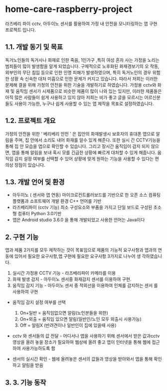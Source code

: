 # home-care-raspberry-project
라즈베리 파이 cctv, 아두이노 센서를 활용하여 가정 내 안전을 모니터링하는 앱 구현 프로젝트 입니다.


## 1.1. 개발 동기 및 목표 
독거노인들의 독거사나 화재로 인한 죽음, 1인가구 ,특히 여성 혼자 사는 가정을 노리는 범죄들이 많이 발생함을 알게 되었습니다. 구체적으로 노후화된 화재경보기의 오
작동, 외부인의 무단 침입 등으로 인한 인명 피해가 발생하였으며, 특히 독거노인의 경우 위험한 상황 속 신속한 대처 미흡으로 인한 문제가 커지고 있습니다. 따라서 저희는 이러한 문제해
결을 위해 가정의 안전을 위한 기술을 개발하기로 하였습니다.  가정용 cctv와 화재 및 움직임 센서가 시제품으로 비슷한 제품이 많이 나와 있는 있지만, 이러한 제품들은 아직 많은 사람들이 쉽게 사용하고 있지 않아 저희는 
비가 좋고 글을 모르시는 어르신분들도 사용이 가능한, 누구나 쉽게 사용할 수 있는 앱 제작을 목표로 설정하였습니다. 

## 1.2. 프로젝트 개요  
가정의 안전을 위한 ‘ 베리베리 안전 ’ 은 집안의 화재발생시 보호자의 휴대폰 앱으로 알림을 주며, 집 안에서 소리도 내어 화재를 알수 있게 해준다. 또한 실시
간 CCTV기능을 통해 집 안 모습을 앱으로 확인할 수 있습니다. 그리고 장시간 움직임이 감지 되지 않으면, 앱을 통해 알림을 보내 혹시 모를 긴급한 상황에 빠르게 대처할
수 있게 해줍니다. 움직임 감지 설정 여부를 선택할 수 있어 상황에 맞게 원하는 기능을 사용할 수 있다는 편의상 장점이 있습니다. 

## 1.3. 개발 언어 및 환경
* 아두이노 ( 센서와 앱 연동)
마이크로컨트롤러보드를 기반으로 한 오픈 소스 컴퓨팅 플랫폼과 소프트웨어 개발 환경
C++ 언어를 기반
* 라즈베리파이 (cctv 기능)
최소 구성요소와 부품을 가지고 단일 보드로 구성된 초소형 컴퓨터
Python 3.0기반
* 앱은 Android studio 3.6.0 을 통해 개발되었고 사용한 언어는 Java이다

## 2. 구현 기능  
앱과 제품 2가지를 모두 제작하는 것이 목표임으로 제품의 기능적 요구사항과 앱과의 연동에 있어서 필요한 요구사항,앱 구현에 필요한 요구사항 3가지로 나누어 생
각하였습니다.

1. 실시간 가정용 CCTV 기능 - 라즈베리파이 카메라를 이용
2. 화재 발생 감지 - 아두이노 센서중 화재감지 센서를 이용하여 구현.
3. 움직임 감지 기능 - 아두이노 센서 중 적외선을 이용하여 인체를 감지하는 센서
를 사용하여 구현

* 움직임 감지 설정 여부를 선택
  1. On+일반 = 움직임없으면 알림(노인분들을 위한)
  2. On+외출 = 움직임 있으면 알림(일반인/노인 모두 외출시 사용가능)
  3. Off = 알림X (반려견이나 일반인이 집에 있을때 사용)

* cctv 와 센서들의 값 전달 - 어디서나 앱을 사용하기 위해 센서에서 받은 값과cctv영상을 올려 놓을 장소가 필요하여 웹상에 올려
좋고 앱이 인터넷을 통해 웹에 접근하여 사용가능하도록 함
* 센서의 실시간 확인 - 웹에 올려놓은 센서의 값들과 영상을 받아와서 앱을 통해 확인하고 알림을 받음


## 3. 3. 기능 동작



